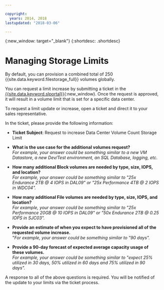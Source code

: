```yaml
---

copyright:
  years: 2014, 2018
lastupdated: "2018-03-06"

---
```

{:new_window: target="_blank"}
{:shortdesc: .shortdesc}

# Managing Storage Limits

By default, you can provision a combined total of 250 {{site.data.keyword.filestorage_full}} volumes globally. 

You can request a limit increase by submitting a ticket in the [{{site.data.keyword.slportal}}](https://control.softlayer.com/){:new_window}. Once the request is approved, it will result in a volume limit that is set for a specific data center.  

To request a limit update or increase, open a ticket and direct it to your sales representative.

In the ticket, please provide the following information:

- **Ticket Subject**: Request to increase Data Center Volume Count Storage Limit

- **What is the use case for the additional volumes request?** <br />
*For example, your answer could be something similar to a new VM Datastore, a new Dev/Test environment, an SQL Database, logging, etc.*

- **How many additional Block volumes are needed by type, size, IOPS, and location?** <br />
*For example, your answer could be something similar to "25x Endurance 2TB @ 4 IOPS in DAL09" or "25x Performance 4TB @ 2 IOPS in WDC04".*

- **How many additional File volumes are needed by type, size, IOPS, and location?** <br />
*For example, your answer could be something similar to "25x Performance 20GB @ 10 IOPS in DAL09" or "50x Endurance 2TB @ 0.25 IOPS in SJC03".*
 
- **Provide an estimate of when you expect to have provisioned all of the requested volume increase.** <br />
 "*For example, your answer could be something similar to "90 days".*

- **Provide a 90-day forecast of expected average capacity usage of these volumes.** <br />
*For example, your answer could be something similar to "expect 25% utilized in 30 days, 50% utilized in 60 days and 75% utilized in 90 days".*

A response to all of the above questions is required. You will be notified of the update to your limits via the ticket process. 
